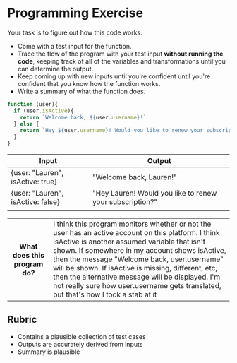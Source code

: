 # Programming Exercise

Your task is to figure out how this code works.

* Come with a test input for the function.
* Trace the flow of the program with your test input **without running the code**, keeping track of all of the variables and transformations until you can determine the output.
* Keep coming up with new inputs until you're confident until you're confident that you know how the function works.
* Write a summary of what the function does.

```js
function (user){
  if (user.isActive){
    return `Welcome back, ${user.username}!`
  } else {
    return `Hey ${user.username}! Would you like to renew your subscription?`
  }
}
```

| Input | Output |
| ----- | ------ |
|  {user: "Lauren", isActive: true}   |  "Welcome back, Lauren!"      | 
|  {user: "Lauren", isActive: false}     |    "Hey Lauren! Would you like to renew your subscription?"    | 
|       |        | 

<table>
  <tr>
    <th>What does this program do?</th>
    <td>I think this program monitors whether or not the user has an active account on this platform. I think isActive is another assumed variable that isn't shown. If somewhere in my account shows isActive, then the message "Welcome back, user.username" will be shown. If isActive is missing, different, etc, then the alternative message will be displayed. I'm not really sure how user.username gets translated, but that's how I took a stab at it </td>
  </tr>
</table>

## Rubric

* Contains a plausible collection of test cases
* Outputs are accurately derived from inputs
* Summary is plausible
